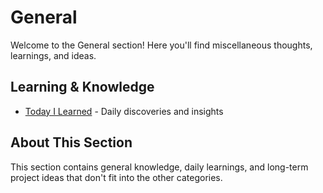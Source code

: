 # General

Welcome to the General section! Here you'll find miscellaneous thoughts, learnings, and ideas.

## Learning & Knowledge
- [Today I Learned](Today-I-Learned.md) - Daily discoveries and insights

## About This Section
This section contains general knowledge, daily learnings, and long-term project ideas that don't fit into the other categories.
